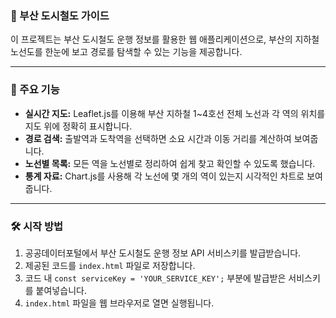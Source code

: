 ### 🚉 부산 도시철도 가이드

이 프로젝트는 부산 도시철도 운행 정보를 활용한 웹 애플리케이션으로, 부산의 지하철 노선도를 한눈에 보고 경로를 탐색할 수 있는 기능을 제공합니다.

---

### 🌟 주요 기능

* **실시간 지도:** Leaflet.js를 이용해 부산 지하철 1~4호선 전체 노선과 각 역의 위치를 지도 위에 정확히 표시합니다.
* **경로 검색:** 출발역과 도착역을 선택하면 소요 시간과 이동 거리를 계산하여 보여줍니다.
* **노선별 목록:** 모든 역을 노선별로 정리하여 쉽게 찾고 확인할 수 있도록 했습니다.
* **통계 자료:** Chart.js를 사용해 각 노선에 몇 개의 역이 있는지 시각적인 차트로 보여줍니다.

---

### 🛠️ 시작 방법

1.  공공데이터포털에서 부산 도시철도 운행 정보 API 서비스키를 발급받습니다.
2.  제공된 코드를 `index.html` 파일로 저장합니다.
3.  코드 내 `const serviceKey = 'YOUR_SERVICE_KEY';` 부분에 발급받은 서비스키를 붙여넣습니다.
4.  `index.html` 파일을 웹 브라우저로 열면 실행됩니다.
